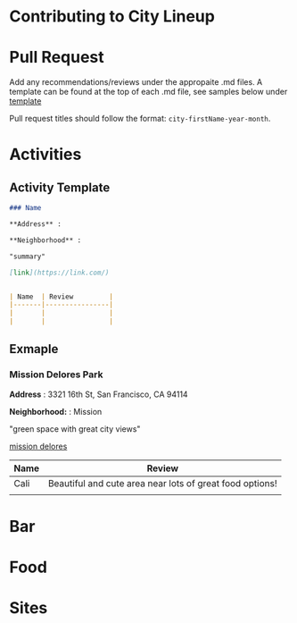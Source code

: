 Contributing to City Lineup
=========================================

# Pull Request

Add any recommendations/reviews under the appropaite .md files. A template can be found at the top of each .md file, see samples below under [template](#activity-template)

Pull request titles should follow the format: `city-firstName-year-month`. 


# Activities

## Activity Template

```markdown
### Name

**Address** : 

**Neighborhood** : 

"summary"

[link](https://link.com/)


| Name  | Review         |
|-------|----------------|
|       |                | 
|       |                |  


```

## Exmaple

### Mission Delores Park

**Address** : 3321 16th St, San Francisco, CA 94114

**Neighborhood:** : Mission

"green space with great city views"

[mission delores](http://www.missiondolores.org/old-mission/visitor.html)


| Name  | Review         |
|-------|----------------|
|Cali   | Beautiful and cute area near lots of great food options!               | 
|       |                | 



# Bar

# Food

# Sites